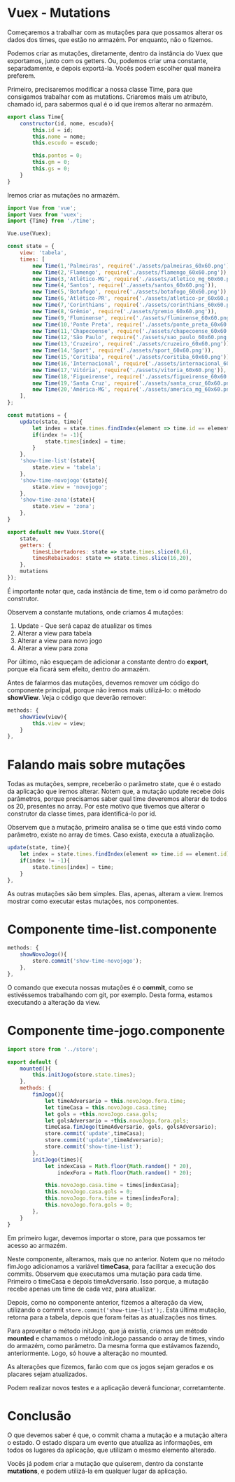 # Vuex - Mutations

Começaremos a trabalhar com as mutações para que possamos alterar os dados dos times, que estão no armazém. Por enquanto, não o fizemos.

Podemos criar as mutações, diretamente, dentro da instância do Vuex que exportamos, junto com os getters. Ou, podemos criar uma constante, separadamente, e depois exportá-la. Vocês podem escolher qual maneira preferem.

Primeiro, precisaremos modificar a nossa classe Time, para que consigamos trabalhar com as mutations. 
Criaremos mais um atributo, chamado id, para sabermos qual é o id que iremos alterar no armazém.

```js
export class Time{
    constructor(id, nome, escudo){
        this.id = id;
        this.nome = nome;
        this.escudo = escudo;

        this.pontos = 0;
        this.gm = 0;
        this.gs = 0;
    }
}
```

Iremos criar as mutações no armazém.

```js
import Vue from 'vue';
import Vuex from 'vuex';
import {Time} from './time';

Vue.use(Vuex);

const state = {
    view: 'tabela',
    times: [
        new Time(1,'Palmeiras', require('./assets/palmeiras_60x60.png')),
        new Time(2,'Flamengo', require('./assets/flamengo_60x60.png')),
        new Time(3,'Atlético-MG', require('./assets/atletico_mg_60x60.png')),
        new Time(4,'Santos', require('./assets/santos_60x60.png')),
        new Time(5,'Botafogo', require('./assets/botafogo_60x60.png')),
        new Time(6,'Atlético-PR', require('./assets/atletico-pr_60x60.png')),
        new Time(7,'Corinthians', require('./assets/corinthians_60x60.png')),
        new Time(8,'Grêmio', require('./assets/gremio_60x60.png')),
        new Time(9,'Fluminense', require('./assets/fluminense_60x60.png')),
        new Time(10,'Ponte Preta', require('./assets/ponte_preta_60x60.png')),
        new Time(11,'Chapecoense', require('./assets/chapecoense_60x60.png')),
        new Time(12,'São Paulo', require('./assets/sao_paulo_60x60.png')),
        new Time(13,'Cruzeiro', require('./assets/cruzeiro_60x60.png')),
        new Time(14,'Sport', require('./assets/sport_60x60.png')),
        new Time(15,'Coritiba', require('./assets/coritiba_60x60.png')),
        new Time(16,'Internacional', require('./assets/internacional_60x60.png')),
        new Time(17,'Vitória', require('./assets/vitoria_60x60.png')),
        new Time(18,'Figueirense', require('./assets/figueirense_60x60.png')),
        new Time(19,'Santa Cruz', require('./assets/santa_cruz_60x60.png')),
        new Time(20,'América-MG', require('./assets/america_mg_60x60.png')),
    ],
};

const mutations = {
    update(state, time){
        let index = state.times.findIndex(element => time.id == element.id);
        if(index != -1){
            state.times[index] = time;
        }
    },
    'show-time-list'(state){
        state.view = 'tabela';
    },
    'show-time-novojogo'(state){
        state.view = 'novojogo';
    },
    'show-time-zona'(state){
        state.view = 'zona';
    },
}

export default new Vuex.Store({
    state,
    getters: {
        timesLibertadores: state => state.times.slice(0,6),
        timesRebaixados: state => state.times.slice(16,20),
    },
    mutations
});
```

É importante notar que, cada instância de time, tem o id como parâmetro do construtor.

Observem a constante mutations, onde criamos 4 mutações:

1. Update - Que será capaz de atualizar os times
2. Alterar a view para tabela
3. Alterar a view para novo jogo
4. Alterar a view para zona

Por último, não esqueçam de adicionar a constante dentro do **export**, porque ela ficará sem efeito, dentro do armazém.

Antes de falarmos das mutações, devemos remover  um código do componente principal, porque não iremos mais utilizá-lo: o método **showView**. 
Veja o código que deverão remover:

```js
methods: {
    showView(view){
        this.view = view;
    }
},
```

# Falando mais sobre mutações

Todas as mutações, sempre, receberão o parâmetro state, que é o estado da aplicação que iremos alterar. 
Notem que, a mutação update recebe dois parâmetros, porque precisamos saber qual time deveremos alterar de todos os 20, presentes no array. 
Por este motivo que tivemos que alterar o construtor da classe times, para identificá-lo por id.

Observem que a mutação, primeiro analisa se o time que está vindo como parâmetro, existe no array de times. Caso exista, executa a atualização.

```js
update(state, time){
    let index = state.times.findIndex(element => time.id == element.id);
    if(index != -1){
        state.times[index] = time;
    }
},
```

As outras mutações são bem simples. Elas, apenas, alteram a view. 
Iremos mostrar como executar estas mutações, nos componentes.

# Componente time-list.componente

```js
methods: {
    showNovoJogo(){
        store.commit('show-time-novojogo');
    },
},
```

O comando que executa nossas mutações é o **commit**, como se estivéssemos trabalhando com git, por exemplo. 
Desta forma, estamos executando a alteração da view.

# Componente time-jogo.componente

```js
import store from '../store';

export default {
    mounted(){
        this.initJogo(store.state.times);
    },
    methods: {
        fimJogo(){
            let timeAdversario = this.novoJogo.fora.time;
            let timeCasa = this.novoJogo.casa.time;
            let gols = +this.novoJogo.casa.gols;
            let golsAdversario = +this.novoJogo.fora.gols;
            timeCasa.fimJogo(timeAdversario, gols, golsAdversario);
            store.commit('update',timeCasa);
            store.commit('update',timeAdversario);
            store.commit('show-time-list');
        },
        initJogo(times){
            let indexCasa = Math.floor(Math.random() * 20),
                indexFora = Math.floor(Math.random() * 20);

            this.novoJogo.casa.time = times[indexCasa];
            this.novoJogo.casa.gols = 0;
            this.novoJogo.fora.time = times[indexFora];
            this.novoJogo.fora.gols = 0;
        },
    }
}
```

Em primeiro lugar, devemos importar o store, para que possamos ter acesso ao armazém.

Neste componente, alteramos, mais que no anterior. Notem que no método fimJogo adicionamos a variável **timeCasa**, para facilitar a execução dos commits. 
Observem que executamos uma mutação para cada time. Primeiro o timeCasa e depois timeAdversario. 
Isso porque, a mutação recebe apenas um time de cada vez, para atualizar.

Depois, como no componente anterior, fizemos a alteração da view, utilizando o commit `store.commit('show-time-list');`. Esta última mutação, retorna para a tabela, depois que foram feitas as atualizações nos times.

Para aproveitar o método initJogo, que já existia, criamos um método **mounted** e chamamos o método initJogo passando o array de times, vindo do armazém, como parâmetro. Da mesma forma que estávamos fazendo, anteriormente.
Logo, só houve a alteração no mounted.

As alterações que fizemos, farão com que os jogos sejam gerados e os placares sejam atualizados.

Podem realizar novos testes e a aplicação deverá funcionar, corretamtente.

# Conclusão

O que devemos saber é que, o commit chama a mutação e a mutação altera o estado. O estado dispara um evento que atualiza as informações, em todos os lugares da aplicação, que utilizam o mesmo elemento alterado.

Vocês já podem criar a mutação que quiserem, dentro da constante **mutations**, e podem utilizá-la em qualquer lugar da aplicação.